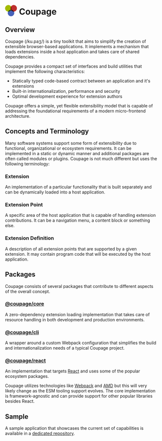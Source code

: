 # <img height="40" src="coupage.svg" valign="text-bottom"> Coupage

## Overview

Coupage (/ku.paʒ/) is a tiny toolkit that aims to simplify the creation of extensible browser-based applications. It
implements a mechanism that loads extensions inside a host application and takes care of shared dependencies.

Coupage provides a compact set of interfaces and build utilities that implement the following characteristics:

-   Statically typed code-based contract between an application and it's extensions
-   Built-in internationalization, performance and security
-   Optimal development experience for extension authors

Coupage offers a simple, yet flexible extensibility model that is capable of addressing the foundational requirements of
a modern micro-frontend architecture.

## Concepts and Terminology

Many software systems support some form of extensibility due to functional, organizational or ecosystem requirements.
It can be implemented in a static or dynamic manner and additional packages are often called modules or plugins. Coupage
is not much different but uses the following terminology:

### Extension

An implementation of a particular functionality that is built separately and can be dynamically loaded into a host
application.

### Extension Point

A specific area of the host application that is capable of handling extension contributions. It can be a navigation
menu, a content block or something else.

### Extension Definition

A description of all extension points that are supported by a given extension. It may contain program code that will be
executed by the host application.

## Packages

Coupage consists of several packages that contribute to different aspects of the overall concept.

### [@coupage/core](https://github.com/asual/coupage/tree/master/packages/core)

A zero-dependency extension loading implementation that takes care of resource handling in both development and
production environments.

### [@coupage/cli](https://github.com/asual/coupage/tree/master/packages/cli)

A wrapper around a custom Webpack configuration that simplifies the build and internationalization needs of a typical
Coupage project.

### [@coupage/react](https://github.com/asual/coupage/tree/master/packages/react)

An implementation that targets [React](https://github.com/facebook/react) and uses some of the popular ecosystem
packages.

Coupage utilizes technologies like [Webpack](https://github.com/webpack/webpack) and
[AMD](https://github.com/amdjs/amdjs-api) but this will very likely change as the ESM tooling support evolves. The core
implementation is framework-agnostic and can provide support for other popular libraries besides React.

## Sample

A sample application that showcases the current set of capabilities is available in a
[dedicated repository](https://github.com/asual/coupage-react-sample).
